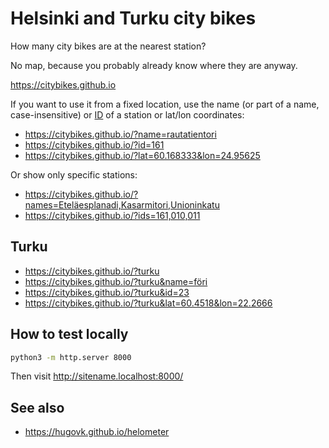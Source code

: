 # Helsinki and Turku city bikes

How many city bikes are at the nearest station?

No map, because you probably already know where they are anyway.

https://citybikes.github.io

If you want to use it from a fixed location, use the name (or part of a name, case-insensitive) or [ID](https://citybikes.github.io/stations.txt) of a station or lat/lon coordinates:

 * https://citybikes.github.io/?name=rautatientori
 * https://citybikes.github.io/?id=161
 * https://citybikes.github.io/?lat=60.168333&lon=24.95625

Or show only specific stations:

 * https://citybikes.github.io/?names=Eteläesplanadi,Kasarmitori,Unioninkatu
 * https://citybikes.github.io/?ids=161,010,011

## Turku

 * https://citybikes.github.io/?turku
 * https://citybikes.github.io/?turku&name=föri
 * https://citybikes.github.io/?turku&id=23
 * https://citybikes.github.io/?turku&lat=60.4518&lon=22.2666


## How to test locally

```sh
python3 -m http.server 8000
```

Then visit http://sitename.localhost:8000/

## See also

* https://hugovk.github.io/helometer
